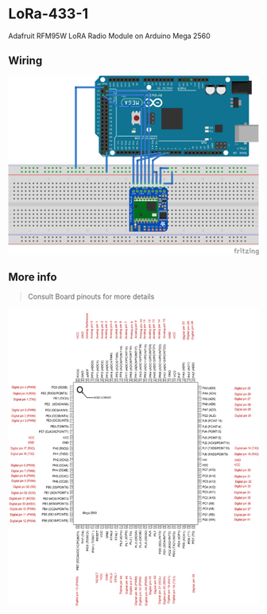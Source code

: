 # LoRa-433-1
Adafruit RFM95W LoRA Radio Module on Arduino Mega 2560 
 
## Wiring 

![Breadboard Wiring Diagram](assets/op/LoRa-433-1_bb.png) 


## More info 
 
 > Consult Board pinouts for more details

![Arduino Mega2560 Rev3 Pinout](assets/op/mega-pinout/PinMap2560big.jpg)     
